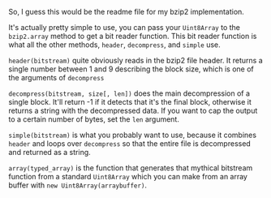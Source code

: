 So, I guess this would be the readme file for my bzip2 implementation.

It's actually pretty simple to use, you can pass your `Uint8Array` to the `bzip2.array` method to get a bit reader function. This bit reader function is what all the other methods, `header`, `decompress`, and `simple` use. 

`header(bitstream)` quite obviously reads in the bzip2 file header. It returns a single number between 1 and 9 describing the block size, which is one of the arguments of `decompress`

`decompress(bitstream, size[, len])` does the main decompression of a single block. It'll return -1 if it detects that it's the final block, otherwise it returns a string with the decompressed data. If you want to cap the output to a certain number of bytes, set the `len` argument.

`simple(bitstream)` is what you probably want to use, because it combines `header` and loops over `decompress` so that the entire file is decompressed and returned as a string.

`array(typed_array)` is the function that generates that mythical bitstream function from a standard `Uint8Array` which you can make from an array buffer with `new Uint8Array(arraybuffer)`.
